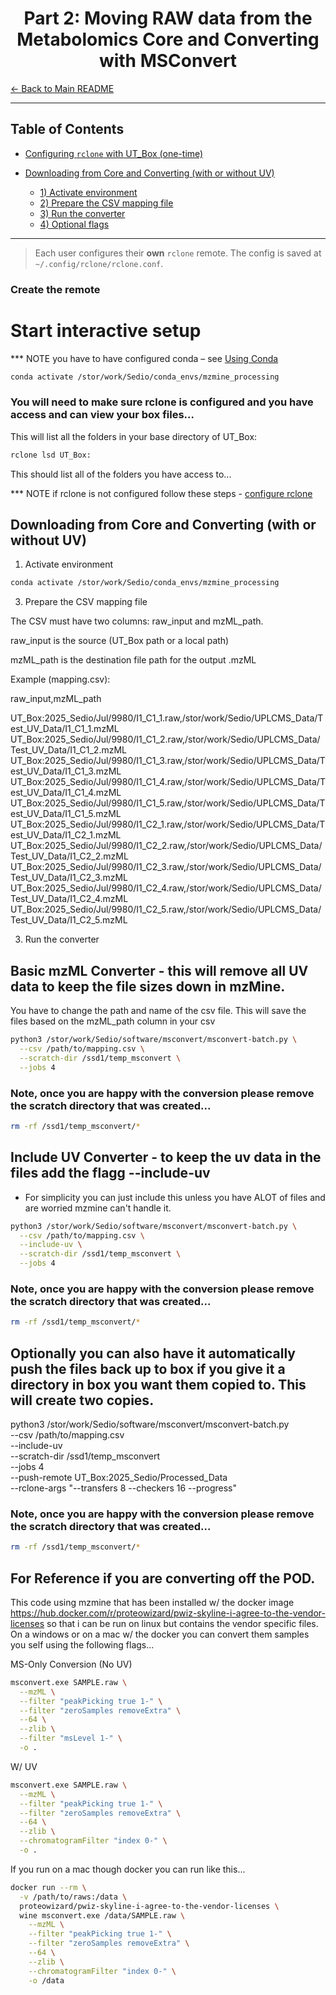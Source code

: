 # <div align="center"> Part 2: Moving RAW data from the Metabolomics Core and Converting with MSConvert </div>

[← Back to Main README](../README.md)

---

## Table of Contents
- [Configuring `rclone` with UT\_Box (one-time)](#configuring-rclone-with-ut_box-one-time)

- [Downloading from Core and Converting (with or without UV)](#downloading-from-core-and-converting-with-or-without-uv)
  - [1) Activate environment](#1-activate-environment)
  - [2) Prepare the CSV mapping file](#2-prepare-the-csv-mapping-file)
  - [3) Run the converter](#3-run-the-converter)
  - [4) Optional flags](#4-optional-flags)

---


> Each user configures their **own** `rclone` remote. The config is saved at `~/.config/rclone/rclone.conf`.

### Create the remote

# Start interactive setup
*** NOTE you have to have configured conda – see [Using Conda](docs/overview_of_resources.md)

```bash
conda activate /stor/work/Sedio/conda_envs/mzmine_processing
```
### You will need to make sure rclone is configured and you have access and can view your box files...


This will list all the folders in your base directory of UT_Box:

```bash
rclone lsd UT_Box:
```

This should list all of the folders you have access to...

*** NOTE if rclone is not configured follow these steps - [configure rclone](UT_Metabolomics_Pipeline/docs/overview_of_resources.md#rclone)


## Downloading from Core and Converting (with or without UV)
1) Activate environment
   
```bash
conda activate /stor/work/Sedio/conda_envs/mzmine_processing
```

3) Prepare the CSV mapping file

The CSV must have two columns: raw_input and mzML_path.

raw_input is the source (UT_Box path or a local path)

mzML_path is the destination file path for the output .mzML

Example (mapping.csv):

raw_input,mzML_path

UT_Box:2025_Sedio/Jul/9980/I1_C1_1.raw,/stor/work/Sedio/UPLCMS_Data/Test_UV_Data/I1_C1_1.mzML
UT_Box:2025_Sedio/Jul/9980/I1_C1_2.raw,/stor/work/Sedio/UPLCMS_Data/Test_UV_Data/I1_C1_2.mzML
UT_Box:2025_Sedio/Jul/9980/I1_C1_3.raw,/stor/work/Sedio/UPLCMS_Data/Test_UV_Data/I1_C1_3.mzML
UT_Box:2025_Sedio/Jul/9980/I1_C1_4.raw,/stor/work/Sedio/UPLCMS_Data/Test_UV_Data/I1_C1_4.mzML
UT_Box:2025_Sedio/Jul/9980/I1_C1_5.raw,/stor/work/Sedio/UPLCMS_Data/Test_UV_Data/I1_C1_5.mzML
UT_Box:2025_Sedio/Jul/9980/I1_C2_1.raw,/stor/work/Sedio/UPLCMS_Data/Test_UV_Data/I1_C2_1.mzML
UT_Box:2025_Sedio/Jul/9980/I1_C2_2.raw,/stor/work/Sedio/UPLCMS_Data/Test_UV_Data/I1_C2_2.mzML
UT_Box:2025_Sedio/Jul/9980/I1_C2_3.raw,/stor/work/Sedio/UPLCMS_Data/Test_UV_Data/I1_C2_3.mzML
UT_Box:2025_Sedio/Jul/9980/I1_C2_4.raw,/stor/work/Sedio/UPLCMS_Data/Test_UV_Data/I1_C2_4.mzML
UT_Box:2025_Sedio/Jul/9980/I1_C2_5.raw,/stor/work/Sedio/UPLCMS_Data/Test_UV_Data/I1_C2_5.mzML

3) Run the converter

## Basic mzML Converter - this will remove all UV data to keep the file sizes down in mzMine. 

You have to change the path and name of the csv file.
This will save the files based on the mzML_path column in your csv

```bash
python3 /stor/work/Sedio/software/msconvert/msconvert-batch.py \
  --csv /path/to/mapping.csv \
  --scratch-dir /ssd1/temp_msconvert \
  --jobs 4
```

### Note, once you are happy with the conversion please remove the scratch directory that was created...

```bash
rm -rf /ssd1/temp_msconvert/*
```
## Include UV Converter - to keep the uv data in the files add the flagg --include-uv

* For simplicity you can just include this unless you have ALOT of files and are worried mzmine can't handle it. 

```bash
python3 /stor/work/Sedio/software/msconvert/msconvert-batch.py \
  --csv /path/to/mapping.csv \
  --include-uv \
  --scratch-dir /ssd1/temp_msconvert \
  --jobs 4
```
### Note, once you are happy with the conversion please remove the scratch directory that was created...

```bash
rm -rf /ssd1/temp_msconvert/*
```

## Optionally you can also have it automatically push the files back up to box if you give it a directory in box you want them copied to. This will create two copies.

python3 /stor/work/Sedio/software/msconvert/msconvert-batch.py \
  --csv /path/to/mapping.csv \
  --include-uv \
  --scratch-dir /ssd1/temp_msconvert \
  --jobs 4 \
  --push-remote UT_Box:2025_Sedio/Processed_Data \
  --rclone-args "--transfers 8 --checkers 16 --progress"

### Note, once you are happy with the conversion please remove the scratch directory that was created...

```bash
rm -rf /ssd1/temp_msconvert/*
```

## For Reference if you are converting off the POD. 
This code using mzmine that has been installed w/ the docker image https://hub.docker.com/r/proteowizard/pwiz-skyline-i-agree-to-the-vendor-licenses so that i can be run on linux but contains the vendor specific files. On a windows or on a mac w/ the docker you can convert them samples you self using the following flags...

MS-Only Conversion (No UV)
```bash
msconvert.exe SAMPLE.raw \
  --mzML \
  --filter "peakPicking true 1-" \
  --filter "zeroSamples removeExtra" \
  --64 \
  --zlib \
  --filter "msLevel 1-" \
  -o .
```
 W/ UV 

```bash
msconvert.exe SAMPLE.raw \
  --mzML \
  --filter "peakPicking true 1-" \
  --filter "zeroSamples removeExtra" \
  --64 \
  --zlib \
  --chromatogramFilter "index 0-" \
  -o .

```

If you run on a mac though docker you can run like this...

```bash
docker run --rm \
  -v /path/to/raws:/data \
  proteowizard/pwiz-skyline-i-agree-to-the-vendor-licenses \
  wine msconvert.exe /data/SAMPLE.raw \
    --mzML \
    --filter "peakPicking true 1-" \
    --filter "zeroSamples removeExtra" \
    --64 \
    --zlib \
    --chromatogramFilter "index 0-" \
    -o /data
```

